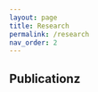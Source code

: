 ```yaml
---
layout: page
title: Research
permalink: /research
nav_order: 2
---
```


## Publicationz


<!-- ## Working papers & work in progress

<div id="research">
<ul class="ul-research">
  {% assign research_sorted = site.research | sort:"pubdate" | reverse %}
  {% for item in research_sorted %}{% if item.pubstatus == 'wp' %}
    <li>
      <b><a href="{{ item.url }}">{{ item.title }}</a></b>
      {{ item.journal }}
      {% if item.coauthors %}
        <br/><b>with
        {% assign coauthors = item.coauthors | join: ',' | strip | split: ', ' %}
        {% for author in coauthors %}
          {{ author }}{% if forloop.rindex0 > 1 %},{% elsif forloop.rindex0 == 1 %} and{% endif %}
        {% endfor %}
        </b>
      {% endif %}
      <br/>{{ item.abstract }}
    </li>
    {% endif %}
  {% endfor %}
</ul>
</div> -->